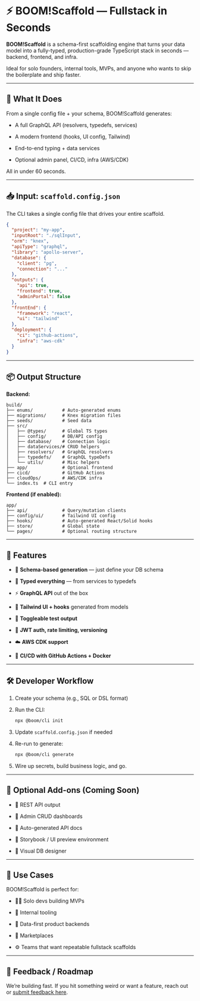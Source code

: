 
# ⚡ BOOM!Scaffold — Fullstack in Seconds

**BOOM!Scaffold** is a schema-first scaffolding engine that turns your data model into a fully-typed, production-grade TypeScript stack in seconds — backend, frontend, and infra.

Ideal for solo founders, internal tools, MVPs, and anyone who wants to skip the boilerplate and ship faster.

---

## 🚀 What It Does

From a single config file + your schema, BOOM!Scaffold generates:

- A full GraphQL API (resolvers, typedefs, services)
    
- A modern frontend (hooks, UI config, Tailwind)
    
- End-to-end typing + data services
    
- Optional admin panel, CI/CD, infra (AWS/CDK)
    

All in under 60 seconds.

---

## 📥 Input: `scaffold.config.json`

The CLI takes a single config file that drives your entire scaffold.

```json
{
  "project": "my-app",
  "inputRoot": "./sqlInput",
  "orm": "knex",
  "apiType": "graphql",
  "library": "apollo-server",
  "database": {
    "client": "pg",
    "connection": "..."
  },
  "outputs": {
    "api": true,
    "frontend": true,
    "adminPortal": false
  },
  "frontEnd": {
    "framework": "react",
    "ui": "tailwind"
  },
  "deployment": {
    "ci": "github-actions",
    "infra": "aws-cdk"
  }
}
```

---

## 📦 Output Structure

**Backend:**

```
build/
├── enums/           # Auto-generated enums
├── migrations/      # Knex migration files
├── seeds/           # Seed data
├── src/
│   ├── @types/      # Global TS types
│   ├── config/      # DB/API config
│   ├── database/    # Connection logic
│   ├── dataServices/# CRUD helpers
│   ├── resolvers/   # GraphQL resolvers
│   ├── typedefs/    # GraphQL typeDefs
│   └── utils/       # Misc helpers
├── app/             # Optional frontend
├── cicd/            # GitHub Actions
├── cloudOps/        # AWS/CDK infra
└── index.ts  # CLI entry
```

**Frontend (if enabled):**

```
app/
├── api/             # Query/mutation clients
├── config/ui/       # Tailwind UI config
├── hooks/           # Auto-generated React/Solid hooks
├── store/           # Global state
└── pages/           # Optional routing structure
```

---

## 🔧 Features

- 🧠 **Schema-based generation** — just define your DB schema
    
- 🧬 **Typed everything** — from services to typedefs
    
- ⚡ **GraphQL API** out of the box
    
- 🎨 **Tailwind UI + hooks** generated from models
    
- 🧪 **Toggleable test output**
    
- 🔐 **JWT auth, rate limiting, versioning**
    
- ☁️ **AWS CDK support**
    
- 🔄 **CI/CD with GitHub Actions + Docker**
    

---

## 🛠 Developer Workflow

1. Create your schema (e.g., SQL or DSL format)
    
2. Run the CLI:
    
    ```bash
    npx @boom/cli init
    ```
    
3. Update `scaffold.config.json` if needed
    
4. Re-run to generate:
    
    ```bash
    npx @boom/cli generate
    ```
    
5. Wire up secrets, build business logic, and go.
    

---

## 🧩 Optional Add-ons (Coming Soon)

- 🔧 REST API output
    
- 🧱 Admin CRUD dashboards
    
- 📘 Auto-generated API docs
    
- 🧪 Storybook / UI preview environment
    
- 🧮 Visual DB designer
    

---

## 📌 Use Cases

BOOM!Scaffold is perfect for:

- 🧑‍💻 Solo devs building MVPs
    
- 🏢 Internal tooling
    
- 🧬 Data-first product backends
    
- 🛒 Marketplaces
    
- ⚙️ Teams that want repeatable fullstack scaffolds
    

---

## 💬 Feedback / Roadmap

We’re building fast. If you hit something weird or want a feature, reach out or [submit feedback here](https://www.boomscaffold.com).
